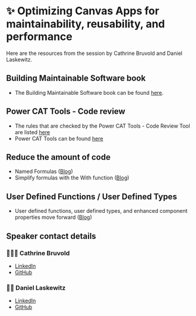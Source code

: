 # ✨ Optimizing Canvas Apps for maintainability, reusability, and performance

Here are the resources from the session by Cathrine Bruvold and Daniel Laskewitz.

## Building Maintainable Software book

- The Building Maintainable Software book can be found [here](https://www.softwareimprovementgroup.com/wp-content/uploads/Building_Maintainable_Software_SIG_Java.compressed.pdf).

## Power CAT Tools - Code review

- The rules that are checked by the Power CAT Tools - Code Review Tool are listed [here](./rules/README.md)
- Power CAT Tools can be found [here](https://aka.ms/powercattools)

## Reduce the amount of code

- Named Formulas ([Blog](https://www.microsoft.com/power-platform/blog/power-apps/power-fx-introducing-named-formulas))
- Simplify formulas with the With function ([Blog](https://www.microsoft.com/power-platform/blog/power-apps/simplify-formulas-with-the-with-function/))

## User Defined Functions / User Defined Types

- User defined functions, user defined types, and enhanced component properties move forward ([Blog](https://www.microsoft.com/en-us/power-platform/blog/power-apps/user-defined-functions-user-defined-types-and-enhanced-component-properties-move-forward/))

## Speaker contact details

### 🦸🏻‍♀️ Cathrine Bruvold

- [LinkedIn](https://www.linkedin.com/in/bruvold/)
- [GitHub](https://github.com/cathrinebruvold)

### 👴🏻 Daniel Laskewitz

- [LinkedIn](https://www.linkedin.com/in/laskewitz)
- [GitHub](https://github.com/Laskewitz)

